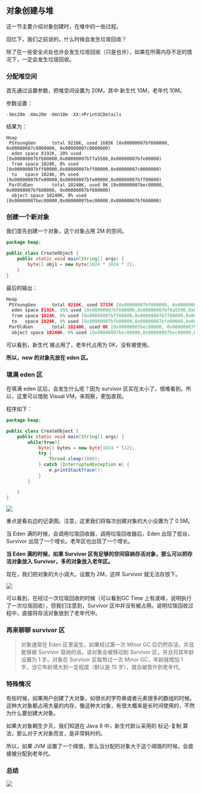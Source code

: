 ## 对象创建与堆

这一节主要介绍对象创建时，在堆中的一些过程。

回忆下，我们之前说的，什么时候会发生垃圾回收？

除了在一些安全点处也许会发生垃圾回收（只是也许），如果在所需内存不足的情况下，一定会发生垃圾回收。

### 分配堆空间

首先通过设置参数，把堆空间设置为 20M，其中 新生代 10M，老年代 10M。

参数设置：

`-Xms20m -Xmx20m -Xmn10m -XX:+PrintGCDetails`

结果为：

```
Heap
 PSYoungGen      total 9216K, used 1685K [0x00000007bf600000, 0x00000007c0000000, 0x00000007c0000000)
  eden space 8192K, 20% used [0x00000007bf600000,0x00000007bf7a5580,0x00000007bfe00000)
  from space 1024K, 0% used [0x00000007bff00000,0x00000007bff00000,0x00000007c0000000)
  to   space 1024K, 0% used [0x00000007bfe00000,0x00000007bfe00000,0x00000007bff00000)
 ParOldGen       total 10240K, used 0K [0x00000007bec00000, 0x00000007bf600000, 0x00000007bf600000)
  object space 10240K, 0% used [0x00000007bec00000,0x00000007bec00000,0x00000007bf600000)
```

### 创建一个新对象

我们首先创建一个对象，这个对象占用 2M 的空间。

```java
package heap;

public class CreateObject {
    public static void main(String[] args) {
        byte[] obj1 = new byte[1024 * 1024 * 2];
    }
}
```

最后的输出：

```java
Heap
 PSYoungGen      total 9216K, used 3733K [0x00000007bf600000, 0x00000007c0000000, 0x00000007c0000000)
  eden space 8192K, 45% used [0x00000007bf600000,0x00000007bf9a5590,0x00000007bfe00000)
  from space 1024K, 0% used [0x00000007bff00000,0x00000007bff00000,0x00000007c0000000)
  to   space 1024K, 0% used [0x00000007bfe00000,0x00000007bfe00000,0x00000007bff00000)
 ParOldGen       total 10240K, used 0K [0x00000007bec00000, 0x00000007bf600000, 0x00000007bf600000)
  object space 10240K, 0% used [0x00000007bec00000,0x00000007bec00000,0x00000007bf600000)
```

可以看到，新生代 被占用了，老年代占用为 0K，没有被使用。

**所以，new 的对象先放在 eden 区。**

### 填满 eden 区

在填满 eden 区后，会发生什么呢？因为 survivor 区实在太小了，很难看到。所以，这里可以借助 Visual VM，来观察，更加直观。

程序如下：

```java
package heap;

public class CreateObject {
    public static void main(String[] args) {
        while(true){
            byte[] bytes = new byte[1024 * 512];
            try {
                Thread.sleep(1000);
            } catch (InterruptedException e) {
                e.printStackTrace();
            }
        }

    }
}
```

![](https://pic.imgdb.cn/item/5ef088c114195aa594c94b03.png)

重点是看右边的记录图。注意，这里我们将每次创建对象的大小设置为了 0.5M。

当 Eden 满的时候，会调用垃圾回收器，调用垃圾回收器后，Eden 出现了低谷，Survivor 出现了一个增长。老年区也出现了一个增长。

**当 Eden 满的时候，如果 Survivor 区有足够的空间容纳存活对象，那么可以把存活对象放入 Survivor，多的对象放入老年区。**

现在，我们把对象的大小调大。设置为 2M，这样 Survivor 就无法存放下。

![](https://pic.imgdb.cn/item/5ef0952e14195aa594da6096.png)

可以看到，在经过一次垃圾回收的时候（可以看到GC Time 上有波峰，说明执行了一次垃圾回收），但我们注意到，Survivor 区中并没有被占用。说明垃圾回收过程中，直接将存活对象放到了老年代中。

### 再来聊聊 survivor 区

> 对象通常在 Eden 区里诞生，如果经过第一次 MInor GC 后仍然存活，并且能够被 Survivor 容纳的话，该对象会被移动到 Survivor 区，并且将其年龄设置为 1 岁。对象在 Survivor 区每熬过一次 Minor GC，年龄就增加 1 岁，当它年龄增大到一定程度（默认是 15 岁），就会被晋升到老年代。

### 特殊情况

有些时候，如果用户创建了大对象，如很长的字符串或者元素很多的数组的时候。这种大对象都占用大量的内存，像这种大对象，有很大概率是长时间使用的，不然为什么要创建大对象。

如果大对象朝生夕灭，我们知道在 Java 8 中，新生代默认采用的 标记-复制 算法，那么对于大对象而言，是非常耗时的。

所以，如果 JVM 设置了一个阈值，那么当分配的对象大于这个阈值的时候，会直接被分配到老年代。

### 总结

![](https://pic.imgdb.cn/item/5ef0d02f14195aa59412517d.png)



